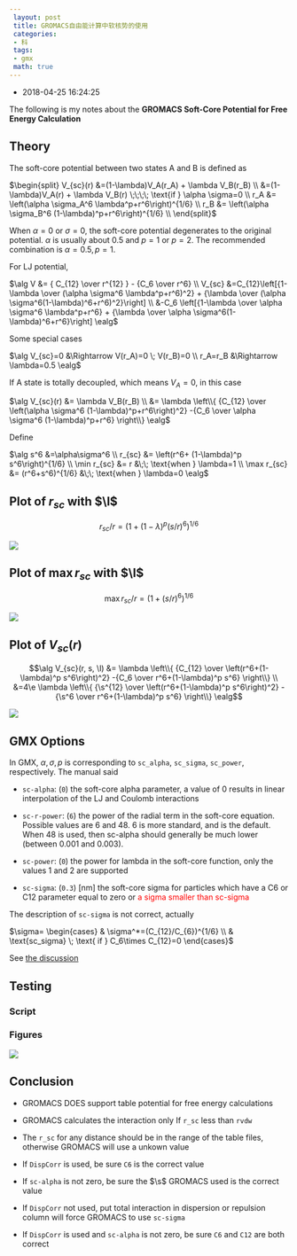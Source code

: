 ```yaml
---
 layout: post
 title: GROMACS自由能计算中软核势的使用
 categories:
 - 科
 tags:
 - gmx
 math: true
---
```


- 2018-04-25 16:24:25

The following is my notes about the __GROMACS Soft-Core Potential for Free Energy Calculation__

## Theory

The soft-core potential between two states A and B is defined as

$\begin{split}
V_{sc}(r) &=(1-\lambda)V_A(r_A) + \lambda V_B(r_B) \\
          &=(1-\lambda)V_A(r) + \lambda V_B(r) \;\;\;\; \text{if } \alpha \sigma=0 \\
r_A &= \left(\alpha \sigma_A^6 \lambda^p+r^6\right)^{1/6} \\
r_B &= \left(\alpha \sigma_B^6 (1-\lambda)^p+r^6\right)^{1/6} \\
\end{split}$

When $\alpha=0$ or $\sigma=0$, the soft-core potential degenerates to the original potential.
$\alpha$ is usually about 0.5 and $p=1$ or $p=2$.
The recommended combination is $\alpha=0.5, p=1$.

For LJ potential,

$\alg
V &= { C_{12} \over r^{12} } - {C_6 \over r^6} \\
V_{sc} &=C_{12}\left[{1-\lambda \over (\alpha \sigma^6 \lambda^p+r^6)^2} + {\lambda \over (\alpha \sigma^6(1-\lambda)^6+r^6)^2}\right] \\
      &-C_6 \left[{1-\lambda \over \alpha \sigma^6 \lambda^p+r^6} + {\lambda \over \alpha \sigma^6(1-\lambda)^6+r^6}\right]
\ealg$

Some special cases

$\alg
V_{sc}=0 &\Rightarrow V(r_A)=0 \; V(r_B)=0 \\
r_A=r_B &\Rightarrow \lambda=0.5
\ealg$

If A state is totally decoupled, which means $V_A=0$, in this case

$\alg
V_{sc}(r) &= \lambda V_B(r_B) \\
          &= \lambda \left\\{ {C_{12} \over \left(\alpha \sigma^6 (1-\lambda)^p+r^6\right)^2} -{C_6 \over \alpha \sigma^6 (1-\lambda)^p+r^6} \right\\}
\ealg$

Define

$\alg
s^6 &=\alpha\sigma^6 \\
r_{sc} &= \left(r^6+ (1-\lambda)^p s^6\right)^{1/6} \\
\min r_{sc} &= r &\;\; \text{when } \lambda=1 \\
\max r_{sc} &= (r^6+s^6)^{1/6} &\;\; \text{when } \lambda=0
\ealg$

## Plot of $r_{sc}$ with $\l$

$$r_{sc}/r = \left(1+(1-\lambda)^p (s/r)^6\right)^{1/6}$$

![](https://jerkwin.github.io/pic/gmxsc_1.png)

## Plot of $\max r_{sc}$ with $\l$

$$\max r_{sc}/r = (1+(s/r)^6)^{1/6}$$

![](https://jerkwin.github.io/pic/gmxsc_2.png)

## Plot of $V_{sc}(r)$

$$\alg
V_{sc}(r, s, \l) &= \lambda \left\\{ {C_{12} \over \left(r^6+(1-\lambda)^p s^6\right)^2} -{C_6 \over r^6+(1-\lambda)^p s^6} \right\\} \\
	&=4\e \lambda \left\\{ {\s^{12} \over \left(r^6+(1-\lambda)^p s^6\right)^2} -{\s^6 \over r^6+(1-\lambda)^p s^6} \right\\}
\ealg$$

![](https://jerkwin.github.io/pic/gmxsc_3.png)

## GMX Options

In GMX, $\alpha, \sigma, p$ is corresponding to `sc_alpha`, `sc_sigma`, `sc_power`, respectively.
The manual said

* `sc-alpha`: (`0`)
    the soft-core alpha parameter, a value of 0 results in linear interpolation of the LJ and Coulomb interactions

* `sc-r-power`: (`6`)
    the power of the radial term in the soft-core equation. Possible values are 6 and 48. 6 is more standard, and is the default. When 48 is used, then sc-alpha should generally be much lower (between 0.001 and 0.003).

* `sc-power`: (`0`)
    the power for lambda in the soft-core function, only the values 1 and 2 are supported

* `sc-sigma`: (`0.3`) [nm]
    the soft-core sigma for particles which have a C6 or C12 parameter equal to zero or <font color="#FF0000">a sigma smaller than sc-sigma</font>

The description of `sc-sigma` is not correct, actually

$\sigma= \begin{cases}
& \sigma^*=(C_{12}/C_{6})^{1/6} \\
& \text{sc_sigma} \; \text{ if } C_6\times C_{12}=0
\end{cases}$

See [the discussion](https://mailman-1.sys.kth.se/pipermail/gromacs.org_gmx-users/2003-October/007295.html)

## Testing

### Script

### Figures

![](https://jerkwin.github.io/pic/gmxsc_4.png)

## Conclusion

- GROMACS DOES support table potential for free energy calculations

- GROMACS calculates the interaction only If `r_sc` less than `rvdw`

- The `r_sc` for any distance should be in the range of the table files, otherwise GROMACS will use a unkown value

- If `DispCorr` is used, be sure `C6` is the correct value

- If `sc-alpha` is not zero, be sure the $\s$ GROMACS used is the correct value

- If `DispCorr` not used, put total interaction in dispersion or repulsion column will force GROMACS to use `sc-sigma`

- If `DispCorr` is used and `sc-alpha` is not zero, be sure `C6` and `C12` are both correct
